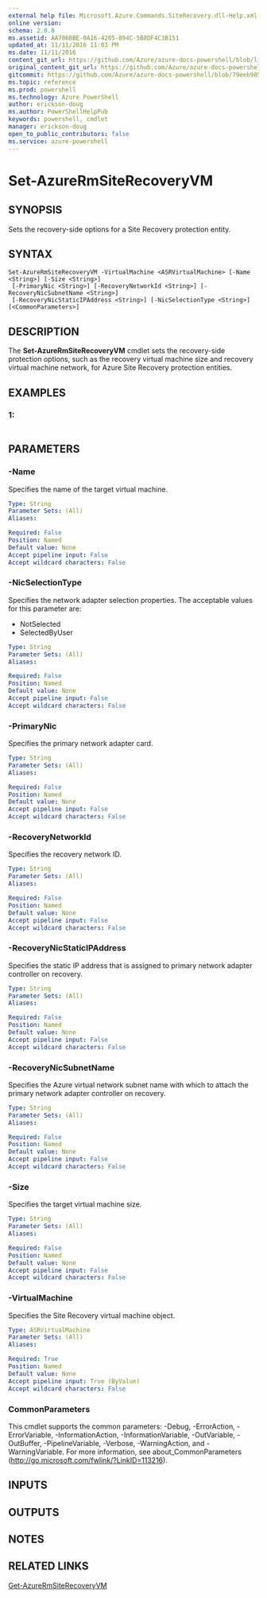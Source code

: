```yaml
---
external help file: Microsoft.Azure.Commands.SiteRecovery.dll-Help.xml
online version: 
schema: 2.0.0
ms.assetid: AA706BBE-0A16-4205-894C-5B8DF4C3B151
updated_at: 11/11/2016 11:03 PM
ms.date: 11/11/2016
content_git_url: https://github.com/Azure/azure-docs-powershell/blob/live/azureps-cmdlets-docs/ResourceManager/AzureRM.SiteRecovery/v2.1.0/Set-AzureRmSiteRecoveryVM.md
original_content_git_url: https://github.com/Azure/azure-docs-powershell/blob/live/azureps-cmdlets-docs/ResourceManager/AzureRM.SiteRecovery/v2.1.0/Set-AzureRmSiteRecoveryVM.md
gitcommit: https://github.com/Azure/azure-docs-powershell/blob/79eeb985ea480979357fb4695832a0c3d29a48bf/azureps-cmdlets-docs/ResourceManager/AzureRM.SiteRecovery/v2.1.0/Set-AzureRmSiteRecoveryVM.md
ms.topic: reference
ms.prod: powershell
ms.technology: Azure PowerShell
author: erickson-doug
ms.author: PowerShellHelpPub
keywords: powershell, cmdlet
manager: erickson-doug
open_to_public_contributors: false
ms.service: azure-powershell
---
```


# Set-AzureRmSiteRecoveryVM

## SYNOPSIS
Sets the recovery-side options for a Site Recovery protection entity.

## SYNTAX

```
Set-AzureRmSiteRecoveryVM -VirtualMachine <ASRVirtualMachine> [-Name <String>] [-Size <String>]
 [-PrimaryNic <String>] [-RecoveryNetworkId <String>] [-RecoveryNicSubnetName <String>]
 [-RecoveryNicStaticIPAddress <String>] [-NicSelectionType <String>] [<CommonParameters>]
```

## DESCRIPTION
The **Set-AzureRmSiteRecoveryVM** cmdlet sets the recovery-side protection options, such as the recovery virtual machine size and recovery virtual machine network, for Azure Site Recovery protection entities.

## EXAMPLES

### 1:
```

```

## PARAMETERS

### -Name
Specifies the name of the target virtual machine.

```yaml
Type: String
Parameter Sets: (All)
Aliases: 

Required: False
Position: Named
Default value: None
Accept pipeline input: False
Accept wildcard characters: False
```

### -NicSelectionType
Specifies the network adapter selection properties.
The acceptable values for this parameter are:

- NotSelected
- SelectedByUser

```yaml
Type: String
Parameter Sets: (All)
Aliases: 

Required: False
Position: Named
Default value: None
Accept pipeline input: False
Accept wildcard characters: False
```

### -PrimaryNic
Specifies the primary network adapter card.

```yaml
Type: String
Parameter Sets: (All)
Aliases: 

Required: False
Position: Named
Default value: None
Accept pipeline input: False
Accept wildcard characters: False
```

### -RecoveryNetworkId
Specifies the recovery network ID.

```yaml
Type: String
Parameter Sets: (All)
Aliases: 

Required: False
Position: Named
Default value: None
Accept pipeline input: False
Accept wildcard characters: False
```

### -RecoveryNicStaticIPAddress
Specifies the static IP address that is assigned to primary network adapter controller on recovery.

```yaml
Type: String
Parameter Sets: (All)
Aliases: 

Required: False
Position: Named
Default value: None
Accept pipeline input: False
Accept wildcard characters: False
```

### -RecoveryNicSubnetName
Specifies the Azure virtual network subnet name with which to attach the primary network adapter controller on recovery.

```yaml
Type: String
Parameter Sets: (All)
Aliases: 

Required: False
Position: Named
Default value: None
Accept pipeline input: False
Accept wildcard characters: False
```

### -Size
Specifies the target virtual machine size.

```yaml
Type: String
Parameter Sets: (All)
Aliases: 

Required: False
Position: Named
Default value: None
Accept pipeline input: False
Accept wildcard characters: False
```

### -VirtualMachine
Specifies the Site Recovery virtual machine object.

```yaml
Type: ASRVirtualMachine
Parameter Sets: (All)
Aliases: 

Required: True
Position: Named
Default value: None
Accept pipeline input: True (ByValue)
Accept wildcard characters: False
```

### CommonParameters
This cmdlet supports the common parameters: -Debug, -ErrorAction, -ErrorVariable, -InformationAction, -InformationVariable, -OutVariable, -OutBuffer, -PipelineVariable, -Verbose, -WarningAction, and -WarningVariable. For more information, see about_CommonParameters (http://go.microsoft.com/fwlink/?LinkID=113216).

## INPUTS

## OUTPUTS

## NOTES

## RELATED LINKS

[Get-AzureRmSiteRecoveryVM](xref:ResourceManager/AzureRM.SiteRecovery/v2.1.0/Get-AzureRmSiteRecoveryVM.md)


